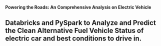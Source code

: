 **Powering the Roads: An Comprehensive Analysis on Electric Vehicle**<br>
## Databricks and PySpark to Analyze and Predict the Clean Alternative Fuel Vehicle Status of electric car and best conditions to drive in.

